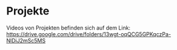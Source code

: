 # Projekte
Videos von Projekten befinden sich auf dem Link: https://drive.google.com/drive/folders/13wgt-oqQCG5GPKqczPa-NlDiJ2mSc5MS
